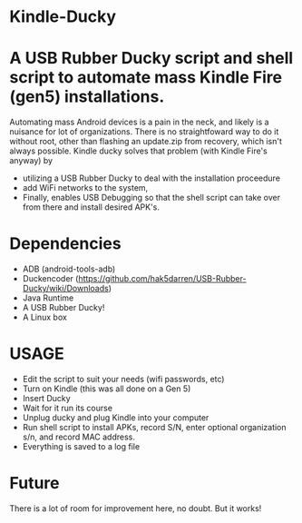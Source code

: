 # Kindle-Ducky

# A USB Rubber Ducky script and shell script to automate mass Kindle Fire (gen5) installations.

Automating mass Android devices is a pain in the neck, and likely is a nuisance for lot of organizations. There 
is no straightfoward way to do it without root, other than flashing an update.zip from recovery, which isn't always possible. Kindle ducky solves that problem (with Kindle Fire's anyway) by

* utilizing a USB Rubber Ducky to deal with the installation proceedure 
* add WiFi networks to the system, 
* Finally, enables USB Debugging so that the shell script can take over from there and install desired APK's. 

# Dependencies
* ADB (android-tools-adb)
* Duckencoder (https://github.com/hak5darren/USB-Rubber-Ducky/wiki/Downloads)
* Java Runtime
* A USB Rubber Ducky!
* A Linux box

# USAGE

* Edit the script to suit your needs (wifi passwords, etc)
* Turn on Kindle (this was all done on a Gen 5)
* Insert Ducky
* Wait for it run its course
* Unplug ducky and plug Kindle into your computer
* Run shell script to install APKs, record S/N, enter optional organization s/n, and record MAC address.
* Everything is saved to a log file


# Future

There is a lot of room for improvement here, no doubt. But it works!
